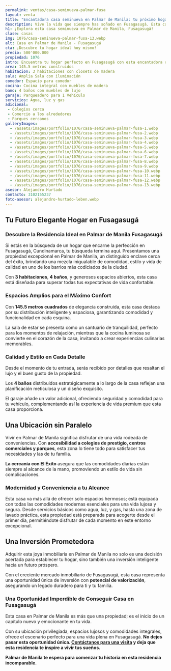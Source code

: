 ```yaml
---
permalink: ventas/casa-seminueva-palmar-fusa
layout: venta
title: "Encantadora casa seminueva en Palmar de Manila: tu próximo hogar en Fusagasugá"
description: Vive la vida que siempre has soñado en Fusagasugá. Esta casa en Palmar de Manila ofrece todo lo que necesitas para una vida plena y cómoda. ¡No pierdas la oportunidad, contáctanos ahora y hazla tuya!
h1: ¡Explora esta casa seminueva en Palmar de Manila, Fusagasugá!
clase: casas
img: 1076/casa-seminueva-palmar-fusa-13.webp
alt: Casa en Palmar de Manila - Fusagasugá
cta: ¡Descubre tu hogar ideal hoy mismo!
precio: 500'000.000
propiedad: 1076
intro: Encuentra tu hogar perfecto en Fusagasugá con esta encantadora residencia seminueva en Palmar de Manila. ¡Descubre más ahora mismo!
area: 145.5 metros construidos 
habitacion: 3 habitaciones con closets de madera 
sala: Amplia Sala con iluminación 
comedor: Espacio para comedor
cocina: Cocina integral con muebles de madera
bano: 4 baños con muebles de lujo
garaje: Parqueadero para 1 Vehículo 
servicios: Agua, luz y gas 
adicional:
 - Colegios cerca
 - Comercio a los alrededores 
 - Parques cercanos
galleryImages:
  - /assets/images/portfolio/1076/casa-seminueva-palmar-fusa-1.webp
  - /assets/images/portfolio/1076/casa-seminueva-palmar-fusa-2.webp
  - /assets/images/portfolio/1076/casa-seminueva-palmar-fusa-3.webp
  - /assets/images/portfolio/1076/casa-seminueva-palmar-fusa-4.webp
  - /assets/images/portfolio/1076/casa-seminueva-palmar-fusa-5.webp
  - /assets/images/portfolio/1076/casa-seminueva-palmar-fusa-6.webp
  - /assets/images/portfolio/1076/casa-seminueva-palmar-fusa-7.webp
  - /assets/images/portfolio/1076/casa-seminueva-palmar-fusa-8.webp
  - /assets/images/portfolio/1076/casa-seminueva-palmar-fusa-9.webp
  - /assets/images/portfolio/1076/casa-seminueva-palmar-fusa-10.webp
  - /assets/images/portfolio/1076/casa-seminueva-palmar-fusa-11.webp
  - /assets/images/portfolio/1076/casa-seminueva-palmar-fusa-12.webp
  - /assets/images/portfolio/1076/casa-seminueva-palmar-fusa-13.webp
asesor: Alejandro Hurtado
contacto: 3102155237
foto-asesor: alejandro-hurtado-leben.webp
---
```

## Tu Futuro Elegante Hogar en Fusagasugá

### Descubre la Residencia Ideal en Palmar de Manila Fusagasugá

Si estás en la búsqueda de un hogar que encarne la perfección en Fusagasugá, Cundinamarca, tu búsqueda termina aquí. Presentamos una propiedad excepcional en Palmar de Manila, un distinguido enclave cerca del éxito, brindando una mezcla inigualable de comodidad, estilo y vida de calidad en uno de los barrios más codiciados de la ciudad.

Con **3 habitaciones**, **4 baños**, y generosos espacios abiertos, esta casa está diseñada para superar todas tus expectativas de vida confortable.

### Espacios Amplios para el Máximo Confort

Con **145.5 metros cuadrados** de elegancia construida, esta casa destaca por su distribución inteligente y espaciosa, garantizando comodidad y funcionalidad en cada esquina.

La sala de estar se presenta como un santuario de tranquilidad, perfecto para los momentos de relajación, mientras que la cocina luminosa se convierte en el corazón de la casa, invitando a crear experiencias culinarias memorables.

### Calidad y Estilo en Cada Detalle

Desde el momento de tu entrada, serás recibido por detalles que resaltan el lujo y el buen gusto de la propiedad.

Los **4 baños** distribuidos estratégicamente a lo largo de la casa reflejan una planificación meticulosa y un diseño exquisito.

El garaje añade un valor adicional, ofreciendo seguridad y comodidad para tu vehículo, complementando así la experiencia de vida premium que esta casa proporciona.

## Una Ubicación sin Paralelo

Vivir en Palmar de Manila significa disfrutar de una vida rodeada de conveniencias. Con **accesibilidad a colegios de prestigio, centros comerciales y parques**, esta zona lo tiene todo para satisfacer tus necesidades y las de tu familia.

**La cercanía con El Éxito** asegura que las comodidades diarias están siempre al alcance de la mano, promoviendo un estilo de vida sin complicaciones.

### Modernidad y Conveniencia a tu Alcance

Esta casa va más allá de ofrecer solo espacios hermosos; está equipada con todas las comodidades modernas esenciales para una vida lujosa y segura. Desde servicios básicos como agua, luz, y gas, hasta una zona de lavado práctica, esta propiedad está preparada para acogerte desde el primer día, permitiéndote disfrutar de cada momento en este entorno excepcional.

## Una Inversión Prometedora

Adquirir esta joya inmobiliaria en Palmar de Manila no solo es una decisión acertada para establecer tu hogar, sino también una inversión inteligente hacia un futuro próspero.

Con el creciente mercado inmobiliario de Fusagasugá, esta casa representa una oportunidad única de inversión con **potencial de valorización**, asegurando un legado duradero para ti y tu familia.

### Una Oportunidad Imperdible de Conseguir Casa en Fusagasugá

Esta casa en Palmar de Manila es más que una propiedad; es el inicio de un capítulo nuevo y emocionante en tu vida.

Con su ubicación privilegiada, espacios lujosos y comodidades integrales, ofrece el escenario perfecto para una vida plena en Fusagasugá. **No dejes pasar esta oportunidad única. [Contáctanos para una visita](#asesor) y deja que esta residencia te inspire a vivir tus sueños.**

**Palmar de Manila te espera para comenzar tu historia en esta residencia incomparable.**
